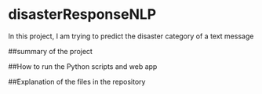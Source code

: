 # disasterResponseNLP
In this project, I am trying to predict the disaster category of a text message

##summary of the project

##How to run the Python scripts and web app

##Explanation of the files in the repository
